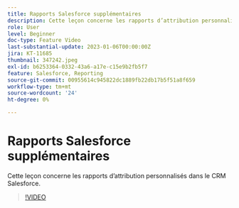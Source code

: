 ```yaml
---
title: Rapports Salesforce supplémentaires
description: Cette leçon concerne les rapports d’attribution personnalisés dans le CRM Salesforce.
role: User
level: Beginner
doc-type: Feature Video
last-substantial-update: 2023-01-06T00:00:00Z
jira: KT-11685
thumbnail: 347242.jpeg
exl-id: b6253364-0332-43a6-a17e-c15e9b2fb5f7
feature: Salesforce, Reporting
source-git-commit: 00955614c945822dc1889fb22db17b5f51a8f659
workflow-type: tm+mt
source-wordcount: '24'
ht-degree: 0%

---
```


# Rapports Salesforce supplémentaires

Cette leçon concerne les rapports d’attribution personnalisés dans le CRM Salesforce.

>[!VIDEO](https://video.tv.adobe.com/v/347242/?quality=12&learn=on)
